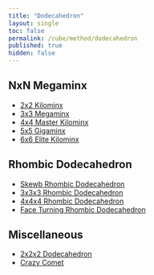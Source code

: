 ```yaml
---
title: "Dodecahedron"
layout: single
toc: false
permalink: /cube/method/dodecahedron
published: true
hidden: false
---
```


<head>
  <base target="_self">
</head>



## NxN Megaminx

- [2x2 Kilominx](/cube/method/dodecahedron/NxN_megaminx/2x2_kilominx)
- [3x3 Megaminx](/cube/method/dodecahedron/NxN_megaminx/3x3_megaminx)
- [4x4 Master Kilominx](/cube/method/dodecahedron/NxN_megaminx/4x4_master_kilominx)
- [5x5 Gigaminx](/cube/method/dodecahedron/NxN_megaminx/5x5_gigaminx)
- [6x6 Elite Kilominx](/cube/method/dodecahedron/NxN_megaminx/6x6_elite_kilominx)



## Rhombic Dodecahedron

- [Skewb Rhombic Dodecahedron](/cube/method/dodecahedron/rhombic_dodecahedron/skewb_rhombic_dodecahedron)
- [3x3x3 Rhombic Dodecahedron](/cube/method/dodecahedron/rhombic_dodecahedron/3x3x3_rhombic_dodecahedron)
- [4x4x4 Rhombic Dodecahedron](/cube/method/dodecahedron/rhombic_dodecahedron/4x4x4_rhombic_dodecahedron)
- [Face Turning Rhombic Dodecahedron](/cube/method/dodecahedron/rhombic_dodecahedron/face_turning_rhombic_dodecahedron)



## Miscellaneous

- [2x2x2 Dodecahedron](/cube/method/dodecahedron/miscellaneous/2x2x2_dodecahedron)
- [Crazy Comet](/cube/method/dodecahedron/miscellaneous/crazy_comet)
